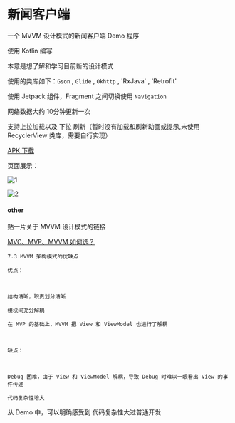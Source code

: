 
# 新闻客户端

一个 MVVM 设计模式的新闻客户端 Demo 程序

使用 Kotlin 编写

本意是想了解和学习目前新的设计模式

使用的类库如下：`Gson` , `Glide` , `Okhttp` , 'RxJava' , 'Retrofit'

使用 Jetpack 组件，Fragment 之间切换使用 `Navigation`


网络数据大约 10分钟更新一次

支持上拉加载以及 下拉 刷新（暂时没有加载和刷新动画或提示,未使用 RecyclerView 类库，需要自行实现）

[APK 下载](https://nf.zwc365.com/release_assets/apk/newsdemo.apk)


页面展示：

![1](https://nf.zwc365.com/release_assets/images/news_home.png)

![2](https://nf.zwc365.com/release_assets/images/news_weburl.png)

#### other

贴一片关于 MVVM 设计模式的链接

[MVC、MVP、MVVM 如何选？](https://mp.weixin.qq.com/s/Kc1826MQ3ReMkoIWlsQGVw)


```
7.3 MVVM 架构模式的优缺点

优点：



结构清晰，职责划分清晰

模块间充分解耦

在 MVP 的基础上，MVVM 把 View 和 ViewModel 也进行了解耦



缺点：



Debug 困难，由于 View 和 ViewModel 解耦，导致 Debug 时难以一眼看出 View 的事件传递

代码复杂性增大
```


从 Demo 中，可以明确感受到 代码复杂性大过普通开发






